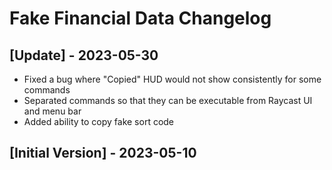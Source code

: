 # Fake Financial Data Changelog

## [Update] - 2023-05-30

- Fixed a bug where "Copied" HUD would not show consistently for some commands
- Separated commands so that they can be executable from Raycast UI and menu bar
- Added ability to copy fake sort code

## [Initial Version] - 2023-05-10
